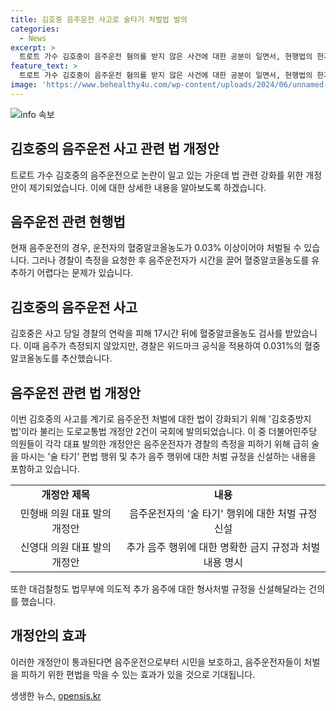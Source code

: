 ```yaml
---
title: 김호중 음주운전 사고로 술타기 처벌법 발의
categories:
  - News
excerpt: >
  트로트 가수 김호중이 음주운전 혐의를 받지 않은 사건에 대한 공분이 일면서, 현행법의 한계에 대한 비판이 제기되고 있다. 김호중의 사고 당일 경찰의 연락을 피하다가 17시간 뒤에 혈중알코올농도 검사를 받았지만, 검찰은 역추산 결과만으로 유죄를 입증하기 어렵다고 판단했다. 이를 계기로 김호중방지법이라 불리는 도로교통법 개정안 2건이 발의되었으며, 대검찰청도 추가 음주행위에 대한 형사처벌 규정을 신설하고자 법무부에 건의했다. 혐의를 회피하거나 측정을 방해하는 편법행위에 대해 더욱 엄격한 처벌을 요구하는 목소리가 높아지고 있다.
feature_text: >
  트로트 가수 김호중이 음주운전 혐의를 받지 않은 사건에 대한 공분이 일면서, 현행법의 한계에 대한 비판이 제기되고 있다. 김호중의 사고 당일 경찰의 연락을 피하다가 17시간 뒤에 혈중알코올농도 검사를 받았지만, 검찰은 역추산 결과만으로 유죄를 입증하기 어렵다고 판단했다. 이를 계기로 김호중방지법이라 불리는 도로교통법 개정안 2건이 발의되었으며, 대검찰청도 추가 음주행위에 대한 형사처벌 규정을 신설하고자 법무부에 건의했다. 혐의를 회피하거나 측정을 방해하는 편법행위에 대해 더욱 엄격한 처벌을 요구하는 목소리가 높아지고 있다.
image: 'https://www.behealthy4u.com/wp-content/uploads/2024/06/unnamed-file.png'
---
```


<p><img src="https://www.behealthy4u.com/wp-content/uploads/2024/06/unnamed-file.png" alt="info 속보" /></p>

<h2 data-ke-size="size26">김호중의 음주운전 사고 관련 법 개정안</h2>

<p data-ke-size="size16">트로트 가수 김호중의 음주운전으로 논란이 일고 있는 가운데 법 관련 강화를 위한 개정안이 제기되었습니다. 이에 대한 상세한 내용을 알아보도록 하겠습니다.</p>

<h2><b>음주운전 관련 현행법</b></h2>

<p data-ke-size="size16">현재 음주운전의 경우, 운전자의 혈중알코올농도가 0.03% 이상이어야 처벌될 수 있습니다. 그러나 경찰이 측정을 요청한 후 음주운전자가 시간을 끌어 혈중알코올농도를 유추하기 어렵다는 문제가 있습니다.</p>

<h2><b>김호중의 음주운전 사고</b></h2>

<p data-ke-size="size16">김호중은 사고 당일 경찰의 연락을 피해 17시간 뒤에 혈중알코올농도 검사를 받았습니다. 이때 음주가 측정되지 않았지만, 경찰은 위드마크 공식을 적용하여 0.031%의 혈중알코올농도를 추산했습니다.</p>

<h2><b>음주운전 관련 법 개정안</b></h2>

<p data-ke-size="size16">이번 김호중의 사고를 계기로 음주운전 처벌에 대한 법이 강화되기 위해 '김호중방지법'이라 불리는 도로교통법 개정안 2건이 국회에 발의되었습니다. 이 중 더불어민주당 의원들이 각각 대표 발의한 개정안은 음주운전자가 경찰의 측정을 피하기 위해 급히 술을 마시는 '술 타기' 편법 행위 및 추가 음주 행위에 대한 처벌 규정을 신설하는 내용을 포함하고 있습니다.</p>

<table>
    <tr>
        <td style="text-align: center; height: 17px;"><b>개정안 제목</b></td>
        <td style="text-align: center; height: 17px;"><b>내용</b></td>
    </tr>
    <tr>
        <td style="text-align: center; height: 17px;">민형배 의원 대표 발의 개정안</td>
        <td style="text-align: center; height: 17px;">음주운전자의 '술 타기' 행위에 대한 처벌 규정 신설</td>
    </tr>
    <tr>
        <td style="text-align: center; height: 17px;">신영대 의원 대표 발의 개정안</td>
        <td style="text-align: center; height: 17px;">추가 음주 행위에 대한 명확한 금지 규정과 처벌 내용 명시</td>
    </tr>
</table>

<p data-ke-size="size16">또한 대검찰청도 법무부에 의도적 추가 음주에 대한 형사처벌 규정을 신설해달라는 건의를 했습니다.</p>

<h2><b>개정안의 효과</b></h2>

<p data-ke-size="size16">이러한 개정안이 통과된다면 음주운전으로부터 시민을 보호하고, 음주운전자들이 처벌을 피하기 위한 편법을 막을 수 있는 효과가 있을 것으로 기대됩니다.</p>
생생한 뉴스, <a href="https://opensis.kr" rel="dofollow">opensis.kr</a>


